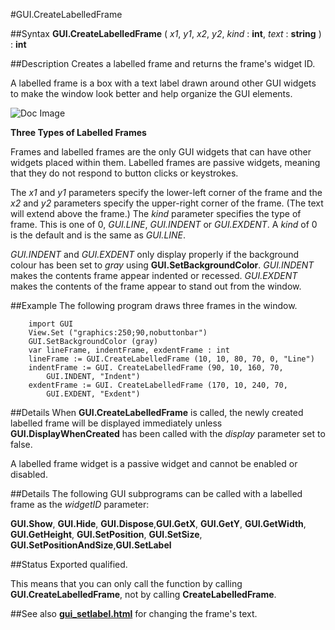 
#GUI.CreateLabelledFrame

##Syntax
**GUI.CreateLabelledFrame** ( _x1_, _y1_, _x2_, _y2_, _kind_ : **int**,    _text_ : **string** ) : **int**


##Description
Creates a labelled frame and returns the frame's widget ID.

A labelled frame is a box with a text label drawn around other GUI widgets to make the window look better and help organize the GUI elements.



![Doc Image](gui_createlabelledframe01.gif)

**Three Types of Labelled Frames**

Frames and labelled frames are the only GUI widgets that can have other widgets placed within them. Labelled frames are passive widgets, meaning that they do not respond to button clicks or keystrokes.

The _x1_ and _y1_ parameters specify the lower-left corner of the frame and the _x2_ and _y2_ parameters specify the upper-right corner of the frame. (The text will extend above the frame.) The _kind_ parameter specifies the type of frame. This is one of 0, _GUI.LINE_, _GUI.INDENT_ or _GUI.EXDENT_. A _kind_ of 0 is the default and is the same as _GUI.LINE_. 

_GUI.INDENT_ and _GUI.EXDENT_ only display properly if the background colour has been set to _gray_ using **GUI.SetBackgroundColor**. _GUI.INDENT_ makes the contents frame appear indented or recessed. _GUI.EXDENT_ makes the contents of the frame appear to stand out from the window.


##Example
The following program draws three frames in the window.



        import GUI
        View.Set ("graphics:250;90,nobuttonbar") 
        GUI.SetBackgroundColor (gray)
        var lineFrame, indentFrame, exdentFrame : int
        lineFrame := GUI.CreateLabelledFrame (10, 10, 80, 70, 0, "Line") 
        indentFrame := GUI. CreateLabelledFrame (90, 10, 160, 70,   
            GUI.INDENT, "Indent") 
        exdentFrame := GUI. CreateLabelledFrame (170, 10, 240, 70, 
            GUI.EXDENT, "Exdent")
##Details
When **GUI.CreateLabelledFrame** is called, the newly created labelled frame will be displayed immediately unless **GUI.DisplayWhenCreated** has been called with the _display_ parameter set to false. 

A labelled frame widget is a passive widget and cannot be enabled or disabled.


##Details
The following GUI subprograms can be called with a labelled frame as the _widgetID_ parameter:


**GUI.Show**, **GUI.Hide**, **GUI.Dispose**,**GUI.GetX**, **GUI.GetY**, **GUI.GetWidth**, **GUI.GetHeight**, **GUI.SetPosition**, **GUI.SetSize**, **GUI.SetPositionAndSize**,**GUI.SetLabel**



##Status
Exported qualified.

This means that you can only call the function by calling **GUI.CreateLabelledFrame**, not by calling **CreateLabelledFrame**.


##See also
**[gui_setlabel.html](GUI.SetLabel)** for changing the frame's text.

